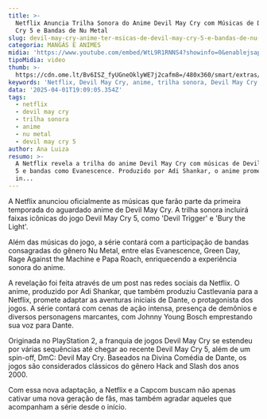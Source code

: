 ```yaml
---
title: >-
  Netflix Anuncia Trilha Sonora do Anime Devil May Cry com Músicas de Devil May
  Cry 5 e Bandas de Nu Metal
slug: devil-may-cry-anime-ter-msicas-de-devil-may-cry-5-e-bandas-de-nu-metal
categoria: MANGÁS E ANIMES
midia: 'https://www.youtube.com/embed/WtL9R1RNNS4?showinfo=0&enablejsapi=1'
tipoMidia: video
thumb: >-
  https://cdn.ome.lt/Bv6ISZ_fyUGneOklyWE7j2cafm8=/480x360/smart/extras/conteudos/Captura_de_tela_2025-04-01_154853.png
keywords: 'Netflix, Devil May Cry, anime, trilha sonora, Devil May Cry 5, Nu Metal'
data: '2025-04-01T19:09:05.354Z'
tags:
  - netflix
  - devil may cry
  - trilha sonora
  - anime
  - nu metal
  - devil may cry 5
author: Ana Luiza
resumo: >-
  A Netflix revela a trilha do anime Devil May Cry com músicas de Devil May Cry
  5 e bandas como Evanescence. Produzido por Adi Shankar, o anime promete ação
  in...
---
```


A Netflix anunciou oficialmente as músicas que farão parte da primeira temporada do aguardado anime de Devil May Cry. A trilha sonora incluirá faixas icônicas do jogo Devil May Cry 5, como 'Devil Trigger' e 'Bury the Light'.

Além das músicas do jogo, a série contará com a participação de bandas consagradas do gênero Nu Metal, entre elas Evanescence, Green Day, Rage Against the Machine e Papa Roach, enriquecendo a experiência sonora do anime.

A revelação foi feita através de um post nas redes sociais da Netflix. O anime, produzido por Adi Shankar, que também produziu Castlevania para a Netflix, promete adaptar as aventuras iniciais de Dante, o protagonista dos jogos. A série contará com cenas de ação intensa, presença de demônios e diversos personagens marcantes, com Johnny Young Bosch emprestando sua voz para Dante.

Originada no PlayStation 2, a franquia de jogos Devil May Cry se estendeu por várias sequências até chegar ao recente Devil May Cry 5, além de um spin-off, DmC: Devil May Cry. Baseados na Divina Comédia de Dante, os jogos são considerados clássicos do gênero Hack and Slash dos anos 2000.

Com essa nova adaptação, a Netflix e a Capcom buscam não apenas cativar uma nova geração de fãs, mas também agradar aqueles que acompanham a série desde o início.
